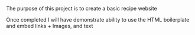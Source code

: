 The purpose of this project is to create a basic recipe website 

Once completed I will have demonstrate ability to use the HTML boilerplate and embed links + Images, and text